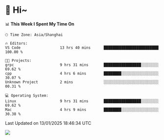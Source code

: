 # 👋 Hi~

<!--START_SECTION:waka-->
📊 **This Week I Spent My Time On** 

```text
🕑︎ Time Zone: Asia/Shanghai

🔥 Editors: 
VS Code                  13 hrs 40 mins      █████████████████████████   100.00 % 

🐱‍💻 Projects: 
grpc                     9 hrs 31 mins       █████████████████░░░░░░░░   69.62 % 
cpp                      4 hrs 6 mins        ████████░░░░░░░░░░░░░░░░░   30.07 % 
Unknown Project          2 mins              ░░░░░░░░░░░░░░░░░░░░░░░░░   00.31 % 

💻 Operating System: 
Linux                    9 hrs 31 mins       █████████████████░░░░░░░░   69.62 % 
Mac                      4 hrs 9 mins        ████████░░░░░░░░░░░░░░░░░   30.38 % 
```


 Last Updated on 13/01/2025 18:46:34 UTC
<!--END_SECTION:waka-->

![](https://komarev.com/ghpvc/?username=lvdongyi&label=Profile%20views&color=0e75b6&style=flat)

<!---
lvdongyi/lvdongyi is a ✨ special ✨ repository because its `README.md` (this file) appears on your GitHub profile.
You can click the Preview link to take a look at your changes.
--->
